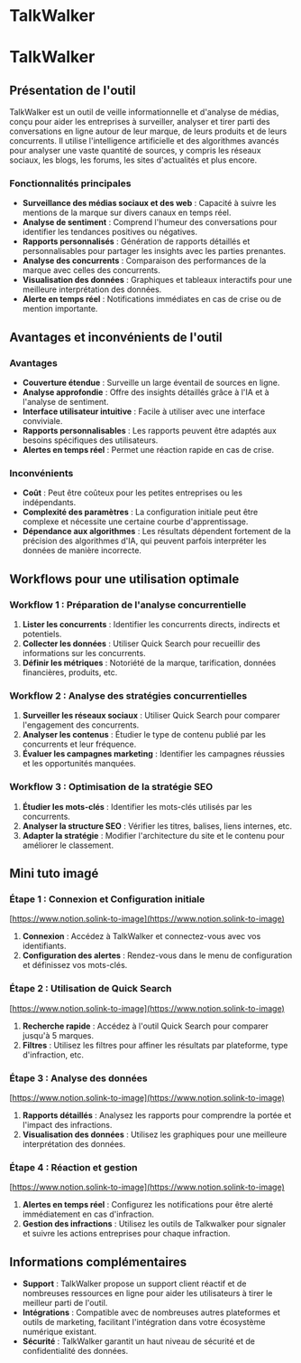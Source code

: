 # TalkWalker

# TalkWalker

## Présentation de l'outil

TalkWalker est un outil de veille informationnelle et d'analyse de médias, conçu pour aider les entreprises à surveiller, analyser et tirer parti des conversations en ligne autour de leur marque, de leurs produits et de leurs concurrents. Il utilise l'intelligence artificielle et des algorithmes avancés pour analyser une vaste quantité de sources, y compris les réseaux sociaux, les blogs, les forums, les sites d'actualités et plus encore.

### Fonctionnalités principales

- **Surveillance des médias sociaux et des web** : Capacité à suivre les mentions de la marque sur divers canaux en temps réel.
- **Analyse de sentiment** : Comprend l'humeur des conversations pour identifier les tendances positives ou négatives.
- **Rapports personnalisés** : Génération de rapports détaillés et personnalisables pour partager les insights avec les parties prenantes.
- **Analyse des concurrents** : Comparaison des performances de la marque avec celles des concurrents.
- **Visualisation des données** : Graphiques et tableaux interactifs pour une meilleure interprétation des données.
- **Alerte en temps réel** : Notifications immédiates en cas de crise ou de mention importante.

## Avantages et inconvénients de l'outil

### Avantages

- **Couverture étendue** : Surveille un large éventail de sources en ligne.
- **Analyse approfondie** : Offre des insights détaillés grâce à l'IA et à l'analyse de sentiment.
- **Interface utilisateur intuitive** : Facile à utiliser avec une interface conviviale.
- **Rapports personnalisables** : Les rapports peuvent être adaptés aux besoins spécifiques des utilisateurs.
- **Alertes en temps réel** : Permet une réaction rapide en cas de crise.

### Inconvénients

- **Coût** : Peut être coûteux pour les petites entreprises ou les indépendants.
- **Complexité des paramètres** : La configuration initiale peut être complexe et nécessite une certaine courbe d'apprentissage.
- **Dépendance aux algorithmes** : Les résultats dépendent fortement de la précision des algorithmes d'IA, qui peuvent parfois interpréter les données de manière incorrecte.

## Workflows pour une utilisation optimale

### Workflow 1 : Préparation de l'analyse concurrentielle

1. **Lister les concurrents** : Identifier les concurrents directs, indirects et potentiels.
2. **Collecter les données** : Utiliser Quick Search pour recueillir des informations sur les concurrents.
3. **Définir les métriques** : Notoriété de la marque, tarification, données financières, produits, etc.

### Workflow 2 : Analyse des stratégies concurrentielles

1. **Surveiller les réseaux sociaux** : Utiliser Quick Search pour comparer l'engagement des concurrents.
2. **Analyser les contenus** : Étudier le type de contenu publié par les concurrents et leur fréquence.
3. **Évaluer les campagnes marketing** : Identifier les campagnes réussies et les opportunités manquées.

### Workflow 3 : Optimisation de la stratégie SEO

1. **Étudier les mots-clés** : Identifier les mots-clés utilisés par les concurrents.
2. **Analyser la structure SEO** : Vérifier les titres, balises, liens internes, etc.
3. **Adapter la stratégie** : Modifier l'architecture du site et le contenu pour améliorer le classement.

## Mini tuto imagé

### Étape 1 : Connexion et Configuration initiale

[https://www.notion.solink-to-image](https://www.notion.solink-to-image)

1. **Connexion** : Accédez à TalkWalker et connectez-vous avec vos identifiants.
2. **Configuration des alertes** : Rendez-vous dans le menu de configuration et définissez vos mots-clés.

### Étape 2 : Utilisation de Quick Search

[https://www.notion.solink-to-image](https://www.notion.solink-to-image)

1. **Recherche rapide** : Accédez à l'outil Quick Search pour comparer jusqu'à 5 marques.
2. **Filtres** : Utilisez les filtres pour affiner les résultats par plateforme, type d'infraction, etc.

### Étape 3 : Analyse des données

[https://www.notion.solink-to-image](https://www.notion.solink-to-image)

1. **Rapports détaillés** : Analysez les rapports pour comprendre la portée et l'impact des infractions.
2. **Visualisation des données** : Utilisez les graphiques pour une meilleure interprétation des données.

### Étape 4 : Réaction et gestion

[https://www.notion.solink-to-image](https://www.notion.solink-to-image)

1. **Alertes en temps réel** : Configurez les notifications pour être alerté immédiatement en cas d'infraction.
2. **Gestion des infractions** : Utilisez les outils de Talkwalker pour signaler et suivre les actions entreprises pour chaque infraction.

## Informations complémentaires

- **Support** : TalkWalker propose un support client réactif et de nombreuses ressources en ligne pour aider les utilisateurs à tirer le meilleur parti de l'outil.
- **Intégrations** : Compatible avec de nombreuses autres plateformes et outils de marketing, facilitant l'intégration dans votre écosystème numérique existant.
- **Sécurité** : TalkWalker garantit un haut niveau de sécurité et de confidentialité des données.
